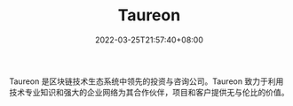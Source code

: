 ﻿---
weight: 
title: "Taureon"
description: "Taureon 是区块链技术生态系统中领先的投资与咨询公司"
date: 2022-03-25T21:57:40+08:00
lastmod: 2022-03-25T16:45:40+08:00
draft: false
authors: ["Metabd"]
featuredImage: "taureon.jpg"
link: ""
tags: ["投资机构","Taureon"]
categories: ["navigation"]
navigation: ["投资机构"]
lightgallery: true
toc: true
pinned: false
recommend: false
recommend1: false
---
Taureon 是区块链技术生态系统中领先的投资与咨询公司。Taureon 致力于利用技术专业知识和强大的企业网络为其合作伙伴，项目和客户提供无与伦比的价值。
